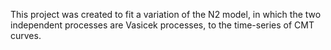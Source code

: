 This project was created to fit a variation of the N2 model, in which the two independent processes are Vasicek processes, 
to the time-series of CMT curves.
